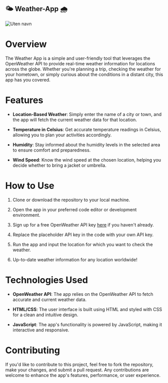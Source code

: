 ##  🌤️ Weather-App 🌧️

![Uten navn](https://github.com/Ibbert/Weather-App/assets/105546679/84d96315-43b1-4fc6-8b6e-75b2c3b8ce4b)

# Overview

The Weather App is a simple and user-friendly tool that leverages the OpenWeather API to provide real-time weather information for locations across the globe. Whether you're planning a trip, checking the weather for your hometown, or simply curious about the conditions in a distant city, this app has you covered.

# Features

- **Location-Based Weather**: Simply enter the name of a city or town, and the app will fetch the current weather data for that location.

- **Temperature in Celsius**: Get accurate temperature readings in Celsius, allowing you to plan your activities accordingly.

- **Humidity**: Stay informed about the humidity levels in the selected area to ensure comfort and preparedness.

- **Wind Speed**: Know the wind speed at the chosen location, helping you decide whether to bring a jacket or umbrella.

# How to Use

1. Clone or download the repository to your local machine.

2. Open the app in your preferred code editor or development environment.

3. Sign up for a free OpenWeather API key [here](https://openweathermap.org/api) if you haven't already.

4. Replace the placeholder API key in the code with your own API key.

5. Run the app and input the location for which you want to check the weather.

6. Up-to-date weather information for any location worldwide!

# Technologies Used

- **OpenWeather API**: The app relies on the OpenWeather API to fetch accurate and current weather data.

- **HTML/CSS**: The user interface is built using HTML and styled with CSS for a clean and intuitive design.

- **JavaScript**: The app's functionality is powered by JavaScript, making it interactive and responsive.

# Contributing

If you'd like to contribute to this project, feel free to fork the repository, make your changes, and submit a pull request. Any contributions are welcome to enhance the app's features, performance, or user experience.

